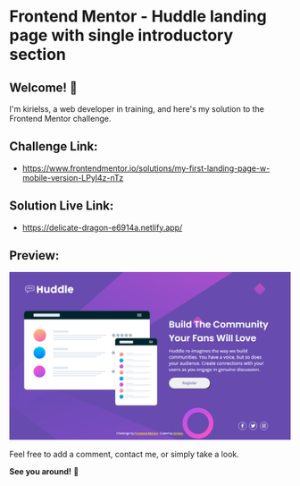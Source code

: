 # Frontend Mentor - Huddle landing page with single introductory section

## Welcome! 👋

I'm kirielss, a web developer in training, and here's my solution to the Frontend Mentor challenge.

## Challenge Link:
- https://www.frontendmentor.io/solutions/my-first-landing-page-w-mobile-version-LPyl4z-nTz
## Solution Live Link:
- https://delicate-dragon-e6914a.netlify.app/
## Preview:
![landingpage](images\delicate-dragon-e6914a.netlify.app_.png)

Feel free to add a comment, contact me, or simply take a look.

**See you around!** 🚀